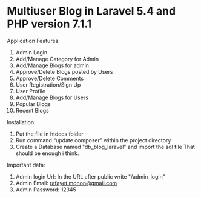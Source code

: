 # Multiuser Blog in Laravel 5.4 and PHP version 7.1.1

Application Features:

  1.	Admin Login
  2.	Add/Manage Category for Admin
  3.	Add/Manage Blogs for admin
  4.	Approve/Delete Blogs posted by Users
  5.	Approve/Delete Comments
  6.	User Registration/Sign Up
  7.	User Profile
  8.	Add/Manage Blogs for Users
  9.	Popular Blogs
  10.	Recent Blogs

Installation:

  1.	Put the file in htdocs folder
  2.	Run command “update composer” within the project directory
  3.	Create a Database named "db_blog_laravel" and import the sql file
That should be enough i think.

Important data:

  1. Admin login Url: In the URL after public write "/admin_login"
  2. Admin Email: rafayet.monon@gmail.com
  3. Admin Password: 12345
